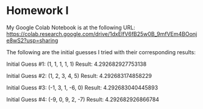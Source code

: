 # Homework I

My Google Colab Notebook is at the following URL:
https://colab.research.google.com/drive/1dxElfV6fB25w0B_9mfVEm4BOonje8wS2?usp=sharing


The following are the initial guesses I tried with their corresponding results:

Initial Guess #1: (1, 1, 1, 1, 1)
Result: 4.292682927753138

Initial Guess #2: (1, 2, 3, 4, 5)
Result: 4.292683174858229

Initial Guess #3: (-1, 3, 1, -6, 0)
Result: 4.292683040445893

Initial Guess #4: (-9, 0, 9, 2, -7)
Result: 4.292682926866784
